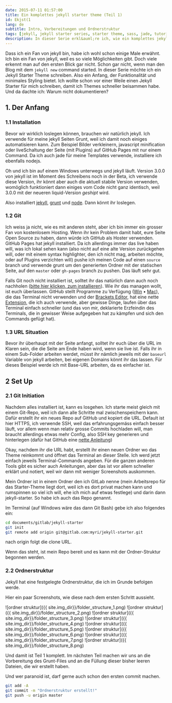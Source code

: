 ```yaml
---
date: 2015-07-11 01:57:00
title: Ein komplettes jekyll starter theme (Teil 1)
id: Ekjst(1
lang: de
subtitle: Intro, Vorbereitungen und Ordnerstruktur
tags: [jekyll, jekyll starter series, starter theme, sass, jade, tutorial, ♦♦♦♦♦ ]
description: In dieser Serie erkl&auml;re ich, wie ein komplettes jekyll starter theme entsteht.
---
```

Dass ich ein Fan von jekyll bin, habe ich wohl schon einige Male erwähnt. Ich bin ein Fan von jekyll, weil es so viele Möglichkeiten gibt. Doch viele erkennt man auf den ersten Blick gar nicht. Schon gar nicht, wenn man den Blog mit dem `jekyll new` command started.
In dieser Serie möchte ich ein Jekyll Starter Theme schreiben. Also ein Anfang, der Funktionalität und minimales Styling bietet. Ich wollte schon vor einer Weile einen Jekyll Starter für mich schreiben, damit ich Themes schneller beisammen habe. Und da dachte ich: Warum nicht dokumentieren?

<!-- more -->

## 1. Der Anfang

### 1.1 Installation
Bevor wir wirklich loslegen können, brauchen wir natürlich jekyll. Ich verwende für meine jekyll Seiten Grunt, weil ich damit noch einiges automatisieren kann. Zum Beispiel Bilder verkleinern, javascript minification oder liveSchaltung der Seite (mit Plugins) auf GitHub Pages mit nur einem Command. Da ich auch jade für meine Templates verwende, installiere ich ebenfalls nodejs.

Oh und ich bin auf einem Windows unterwegs und jekyll läuft. Version 3.0.0 von jekyll ist im Moment des Schreibens noch in der Beta, ich verwende diese Version, ihr könnt aber auch die aktuell stabile Version verwenden, womöglich funktioniert dann einiges vom Code nicht ganz identisch, weil 3.0.0 mit der neueren liquid-Version _geshipt_ wird.

Also installiert [jekyll](http://jekyllrb.com/docs/installation/), [grunt](http://gruntjs.com/getting-started) und [node](https://nodejs.org/). Dann könnt ihr loslegen.

### 1.2 Git
Ich weiss ja nicht, wie es mit anderen steht, aber ich bin immer ein grosser Fan von kostenlosem Hosting. Wenn ihr kein Problem damit habt, eure Seite Open Source zu haben, dann würde ich GitHub als Hoster verwenden. GitHub Pages hat jekyll installiert. Da ich allerdings immer das live haben will, was ich lokal sehen kann (also nicht auf eine alte Version zurückgehen will, oder mit einem syntax highlighter, den ich nicht mag, arbeiten möchte, oder auf Plugins verzichten will) pushe ich meinen Code auf einen `source` branch und verwende grunt um den generierten Ordner mit der statischen Seite, auf den `master` oder `gh-pages` branch zu pushen. Das läuft sehr gut.

Falls Git noch nicht installiert ist, solltet ihr das natürlich dann auch noch nachholen ([bitte hier klicken, zum installieren](https://git-scm.com/)). Wie ihr das managen wollt, ist euch überlassen. GitHub stellt Programme zu Verfügung ([Win](https://windows.github.com/) &bull; [Mac](https://mac.github.com/)), die das Terminal nicht verwenden und der [Brackets Editor](http://brackets.io), hat eine nette [Extension](https://github.com/zaggino/brackets-git), die ich auch verwende, aber gewisse Dinge, laufen über das Terminal einfach schneller (und das von mir, deklarierte Erzfeindin des Terminals, die in gewisser Weise aufgegeben hat zu kämpfen und sich den Commands gefügt hat).

### 1.3 URL Situation
Bevor ihr überhaupt mit der Seite anfangt, solltet ihr euch über die URL im Klaren sein, die die Seite am Ende haben wird, wenn sie live ist. Falls ihr in einem Sub-Folder arbeiten werdet, müsst ihr nämlich jeweils mit der `baseurl` Variable von jekyll arbeiten, bei eigenen Domains könnt ihr das lassen.
Für dieses Beispiel werde ich mit Base-URL arbeiten, da es einfacher ist.

## 2 Set Up

### 2.1 Git Initiation
Nachdem alles installiert ist, kann es losgehen. Ich starte meist gleich mit einem Git-Repo, weil ich dann alle Schritte mal zwischenspeichern kann.
Dafür erstellt ihr ein neues Repo auf GitHub und kopiert die URL. Default ist hier HTTPS, ich verwende SSH, weil das erfahrungsgemäss einfach besser läuft, vor allem wenn man relativ grosse Commits hochladen will, man braucht allerdings etwas mehr Config, also SSH key generieren und hinterlegen (dafür hat GitHub eine [nette Anleitung](https://help.github.com/articles/generating-ssh-keys/#platform-all))

Okay, nachdem ihr die URL habt, erstellt ihr einen neuen Ordner wo das Theme reinkommt und öffnet das Terminal an dieser Stelle. Ich werd jetzt einfach jeweils Terminal-Commands angeben. Für die ganzen anderen Tools gibt es sicher auch Anleitungen, aber das ist vor allem schneller erklärt und notiert, weil wir dann mit weniger Screenshots auskommen.

Mein Ordner ist in einem Ordner den ich GitLab nenne (mein Arbeitsrepo für das Starter-Theme liegt dort, weil ich es dort privat machen kann und rumspinnen so viel ich will, ehe ich mich auf etwas festlege) und darin dann jekyll-starter. So habe ich auch das Repo genannt.

Im Terminal (auf Windows wäre das dann Git Bash) gebe ich also folgendes ein:

```bash
cd documents/gitlab/jekyll-starter
git init
git remote add origin git@gitlab.com:myri/jekyll-starter.git
```

nach origin folgt die clone URL.

Wenn das steht, ist mein Repo bereit und es kann mit der Ordner-Struktur begonnen werden.

### 2.2 Ordnerstruktur
Jekyll hat eine festgelegte Ordnerstruktur, die ich im Grunde befolgen werde.

Hier ein paar Screenshots, wie diese nach dem ersten Schritt aussieht.

![ordner struktur]({{ site.img_dir}}/folder_structure_1.png)
![ordner struktur]({{ site.img_dir}}/folder_structure_2.png)
![ordner struktur]({{ site.img_dir}}/folder_structure_3.png)
![ordner struktur]({{ site.img_dir}}/folder_structure_4.png)
![ordner struktur]({{ site.img_dir}}/folder_structure_5.png)
![ordner struktur]({{ site.img_dir}}/folder_structure_6.png)
![ordner struktur]({{ site.img_dir}}/folder_structure_7.png)
![ordner struktur]({{ site.img_dir}}/folder_structure_8.png)

Und damit ist Teil 1 komplett. Im nächsten Teil machen wir uns an die Vorbereitung des Grunt-Files und an die Füllung dieser bisher leeren Dateien, die wir erstellt haben.

Und wer paranoid ist, darf gerne auch schon den ersten commit machen.

```bash
git add -A
git commit -m "Ordnerstruktur erstellt!"
git push -u origin master
```
